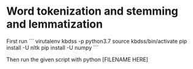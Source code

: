 # Word tokenization and stemming and lemmatization

First run
´´´
virutalenv kbdss -p python3.7
source kbdss/bin/activate
pip install -U nltk
pip install -U numpy
´´´

Then run the given script with python [FILENAME HERE]
